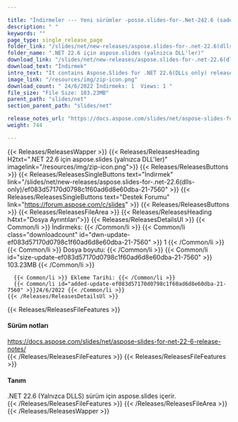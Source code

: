 ```yaml
---

title: "İndirmeler --- Yeni sürümler -posse.slides-for-.Net-242.6 (sadece DLLS)"
description: " "
keywords: ""
page_type: single_release_page
folder_link: "/slides/net/new-releases/aspose.slides-for-.net-22.6(dlls-only)/"
folder_name: ".NET 22.6 için aspose.slides (yalnızca DLL'ler)"
download_link: "/slides/net/new-releases/aspose.slides-for-.net-22.6(dlls-only)/ef083d57170d0798c1f60ad6d8e60dba-21-7560"
download_text: "İndirmek"
intro_text: "It contains Aspose.Slides for .NET 22.6(DLLs only) release."
image_link: "/resources/img/zip-icon.png"
download_count: " 24/6/2022 İndirmeks: 1  Views: 1 "
file_size: "File Size: 103.23MB"
parent_path: "slides/net"
section_parent_path: "slides/net"

release_notes_url: "https://docs.aspose.com/slides/net/aspose-slides-for-net-22-6-release-notes/"
weight: 744

---
```


{{< Releases/ReleasesWapper >}}
  {{< Releases/ReleasesHeading H2txt=".NET 22.6 için aspose.slides (yalnızca DLL'ler)" imagelink="/resources/img/zip-icon.png">}}
  {{< Releases/ReleasesButtons >}}
    {{< Releases/ReleasesSingleButtons text="İndirmek" link="/slides/net/new-releases/aspose.slides-for-.net-22.6(dlls-only)/ef083d57170d0798c1f60ad6d8e60dba-21-7560" >}}
    {{< Releases/ReleasesSingleButtons text="Destek Forumu" link="https://forum.aspose.com/c/slides" >}}
  {{< Releases/ReleasesButtons >}}
  {{< Releases/ReleasesFileArea >}}
    {{< Releases/ReleasesHeading h4txt="Dosya Ayrıntıları">}}
    {{< Releases/ReleasesDetailsUl >}}
      {{< Common/li >}} İndirmeks: {{< /Common/li >}}
      {{< Common/li class="downloadcount" id="dwn-update-ef083d57170d0798c1f60ad6d8e60dba-21-7560" >}} 1 {{< /Common/li >}}
      {{< Common/li >}} Dosya boyutu: {{< /Common/li >}}
      {{< Common/li id="size-update-ef083d57170d0798c1f60ad6d8e60dba-21-7560" >}} 103.23MB {{< /Common/li >}}

      {{< Common/li >}} Ekleme Tarihi: {{< /Common/li >}}
      {{< Common/li id="added-update-ef083d57170d0798c1f60ad6d8e60dba-21-7560" >}}24/6/2022 {{< /Common/li >}}
    {{< /Releases/ReleasesDetailsUl >}}

  {{< Releases/ReleasesFileFeatures >}}
      <h4>Sürüm notları</h4><div><a href='https://docs.aspose.com/slides/net/aspose-slides-for-net-22-6-release-notes/'>https://docs.aspose.com/slides/net/aspose-slides-for-net-22-6-release-notes/</a></div>
  {{< /Releases/ReleasesFileFeatures >}}
  {{< Releases/ReleasesFileFeatures >}}
      <h4>Tanım</h4><div class="HTMLDescription">.NET 22.6 (Yalnızca DLLS) sürüm için aspose.slides içerir.</div>
  {{< /Releases/ReleasesFileFeatures >}}
 {{< /Releases/ReleasesFileArea >}}
{{< /Releases/ReleasesWapper >}}


